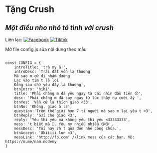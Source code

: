 # Tặng Crush
## _Một điều nho nhỏ tỏ tình với crush_

Liên lạc: 
[![Facebook](https://i.imgur.com/GRqy96ts.jpg)](https://www.facebook.com/nam.nodemy)
[![Tiktok](https://i.imgur.com/Nbfl1E7t.jpg)](https://www.tiktok.com/@manindev)

Mở file config.js sửa nội dung theo mẫu
```

const CONFIG = {
    introTitle: 'trà my à!',
    introDesc: `Trái đất vốn lạ thường
    Mà sao m cứ đi nhầm đường
    Lạc vào tim t lẻ loi
    Đằng sau chữ yêu đây là thương`,
    btnIntro: 'hihi',
    title: 'Phải chăng m đã yêu ngay từ cái nhìn đầu tiên 😙',
    desc: 'Phải chăng m đã say ngay từ lúc thấy nụ cười ấy ',
    btnYes: 'Vẫn cứ là thích giao <33',
    btnNo: 'Không, giao à :3',
    question:'Trên thế giới hơn 7 tỉ người mà sao m lại yêu t <3',
    btnReply: 'Gửi cho giao <3',
    reply: 'Yêu thì yêu mà không yêu thì yêu <33333333',
    mess: 't biết mà 🥰. Yêu my nhiều nhiều 😘😘',
    messDesc: 'Tối nay 7h t qua đón nhé công chúa.',
    btnAccept: 'Okiiiii lun <3',
    messLink: 'http://fb.com' //link mess của các bạn. VD: https://m.me/nam.nodemy
}

